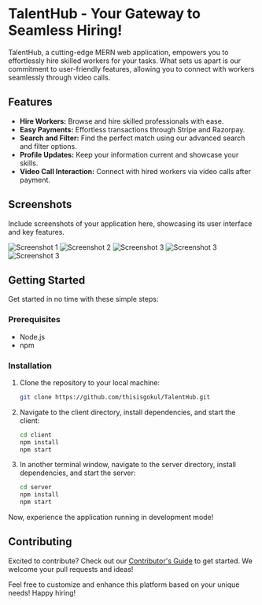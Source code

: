 # TalentHub - Your Gateway to Seamless Hiring!

TalentHub, a cutting-edge MERN web application, empowers you to effortlessly hire skilled workers for your tasks. What sets us apart is our commitment to user-friendly features, allowing you to connect with workers seamlessly through video calls.

## Features

- **Hire Workers:** Browse and hire skilled professionals with ease.
- **Easy Payments:** Effortless transactions through Stripe and Razorpay.
- **Search and Filter:** Find the perfect match using our advanced search and filter options.
- **Profile Updates:** Keep your information current and showcase your skills.
- **Video Call Interaction:** Connect with hired workers via video calls after payment.

## Screenshots

Include screenshots of your application here, showcasing its user interface and key features.

![Screenshot 1](client/assets/img1.png)
![Screenshot 2](client/assets/img2.png)
![Screenshot 3](client/assets/img3.png)
![Screenshot 3](client/assets/img4.png)
![Screenshot 3](client/assets/img5.png)
  

## Getting Started

Get started in no time with these simple steps:

### Prerequisites

- Node.js
- npm

### Installation

1. Clone the repository to your local machine:

    ```bash
   git clone https://github.com/thisisgokul/TalentHub.git
    ```

2. Navigate to the client directory, install dependencies, and start the client:

    ```bash
    cd client
    npm install
    npm start
    ```

3. In another terminal window, navigate to the server directory, install dependencies, and start the server:

    ```bash
    cd server
    npm install
    npm start
    ```

Now, experience the application running in development mode!

## Contributing

Excited to contribute? Check out our [Contributor's Guide](CONTRIBUTING.md) to get started. We welcome your pull requests and ideas!

Feel free to customize and enhance this platform based on your unique needs! Happy hiring!
